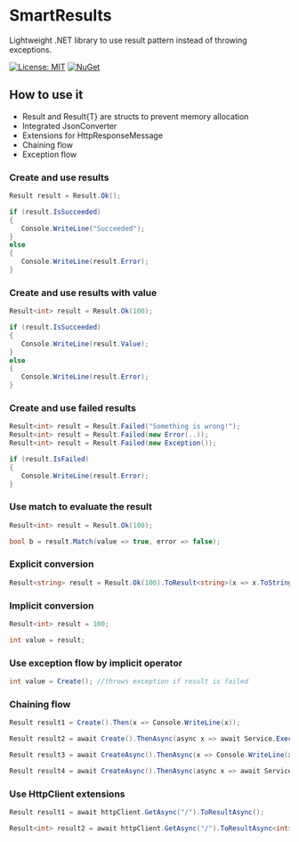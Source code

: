 # SmartResults
Lightweight .NET library to use result pattern instead of throwing exceptions.

[![License: MIT](https://img.shields.io/badge/License-MIT-yellow.svg)](https://opensource.org/licenses/MIT)
[![NuGet](https://img.shields.io/nuget/vpre/SmartResults.svg)](https://www.nuget.org/packages/SmartResults/)

## How to use it
- Result and Result{T} are structs to prevent memory allocation
- Integrated JsonConverter
- Extensions for HttpResponseMessage
- Chaining flow
- Exception flow

### Create and use results
```csharp
Result result = Result.Ok();

if (result.IsSucceeded)
{
   Console.WriteLine("Succeeded");
}
else
{
   Console.WriteLine(result.Error);
}
```

### Create and use results with value
```csharp
Result<int> result = Result.Ok(100);

if (result.IsSucceeded)
{
   Console.WriteLine(result.Value);
}
else
{
   Console.WriteLine(result.Error);
}
```

### Create and use failed results
```csharp
Result<int> result = Result.Failed("Something is wrong!");
Result<int> result = Result.Failed(new Error(..));
Result<int> result = Result.Failed(new Exception());

if (result.IsFailed)
{
   Console.WriteLine(result.Error);
}

```

### Use match to evaluate the result
```csharp
Result<int> result = Result.Ok(100);

bool b = result.Match(value => true, error => false);
```
### Explicit conversion

```csharp
Result<string> result = Result.Ok(100).ToResult<string>(x => x.ToString());
```

### Implicit conversion

```csharp
Result<int> result = 100;

int value = result;
```

### Use exception flow by implicit operator
```csharp
int value = Create(); //throws exception if result is failed
```

### Chaining flow

```csharp
Result result1 = Create().Then(x => Console.WriteLine(x));

Result result2 = await Create().ThenAsync(async x => await Service.ExecuteAsync(x));

Result result3 = await CreateAsync().ThenAsync(x => Console.WriteLine(x));

Result result4 = await CreateAsync().ThenAsync(async x => await Service.ExecuteAsync(x));
```

### Use HttpClient extensions

```csharp
Result result1 = await httpClient.GetAsync("/").ToResultAsync();

Result<int> result2 = await httpClient.GetAsync("/").ToResultAsync<int>();
```
